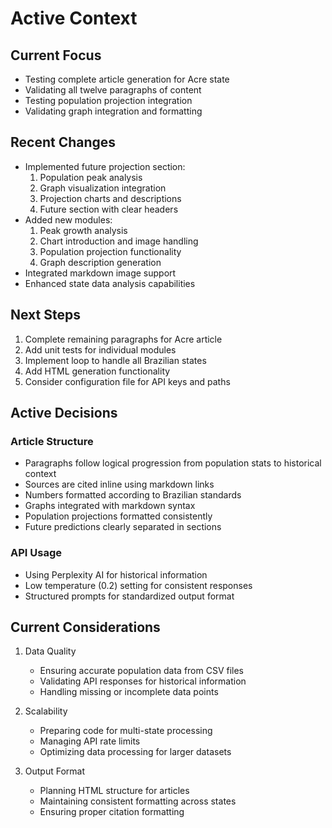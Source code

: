 # Active Context

## Current Focus
- Testing complete article generation for Acre state
- Validating all twelve paragraphs of content
- Testing population projection integration
- Validating graph integration and formatting

## Recent Changes
- Implemented future projection section:
  1. Population peak analysis
  2. Graph visualization integration
  3. Projection charts and descriptions
  4. Future section with clear headers
- Added new modules:
  1. Peak growth analysis
  2. Chart introduction and image handling
  3. Population projection functionality
  4. Graph description generation
- Integrated markdown image support
- Enhanced state data analysis capabilities

## Next Steps
1. Complete remaining paragraphs for Acre article
2. Add unit tests for individual modules
3. Implement loop to handle all Brazilian states
4. Add HTML generation functionality
5. Consider configuration file for API keys and paths

## Active Decisions

### Article Structure
- Paragraphs follow logical progression from population stats to historical context
- Sources are cited inline using markdown links
- Numbers formatted according to Brazilian standards
- Graphs integrated with markdown syntax
- Population projections formatted consistently
- Future predictions clearly separated in sections

### API Usage
- Using Perplexity AI for historical information
- Low temperature (0.2) setting for consistent responses
- Structured prompts for standardized output format

## Current Considerations
1. Data Quality
   - Ensuring accurate population data from CSV files
   - Validating API responses for historical information
   - Handling missing or incomplete data points

2. Scalability
   - Preparing code for multi-state processing
   - Managing API rate limits
   - Optimizing data processing for larger datasets

3. Output Format
   - Planning HTML structure for articles
   - Maintaining consistent formatting across states
   - Ensuring proper citation formatting
